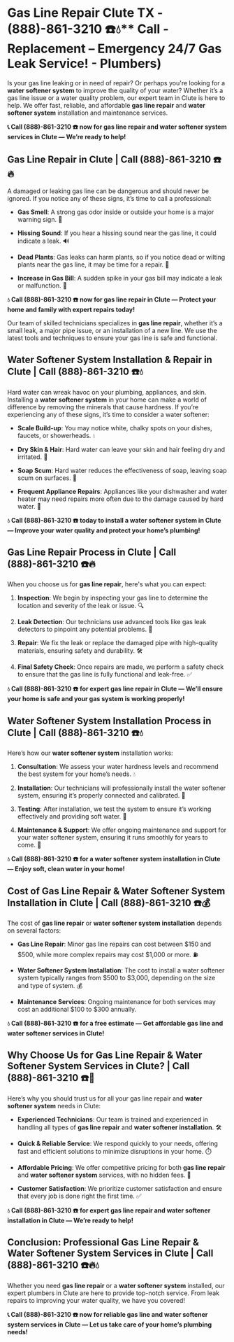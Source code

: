 # Gas Line Repair Clute TX - (888)-861-3210 ☎️💧** Call - Replacement – Emergency 24/7 Gas Leak Service! - Plumbers)

Is your gas line leaking or in need of repair? Or perhaps you're looking for a **water softener system** to improve the quality of your water? Whether it’s a gas line issue or a water quality problem, our expert team in Clute is here to help. We offer fast, reliable, and affordable **gas line repair** and **water softener system** installation and maintenance services.

**📞 Call (888)-861-3210 ☎️ now for gas line repair and water softener system services in Clute — We’re ready to help!**

## **Gas Line Repair in Clute | Call (888)-861-3210 ☎️🔥**

A damaged or leaking gas line can be dangerous and should never be ignored. If you notice any of these signs, it’s time to call a professional:

- **Gas Smell**: A strong gas odor inside or outside your home is a major warning sign. 🚨
- **Hissing Sound**: If you hear a hissing sound near the gas line, it could indicate a leak. 🔊
- **Dead Plants**: Gas leaks can harm plants, so if you notice dead or wilting plants near the gas line, it may be time for a repair. 🌱
- **Increase in Gas Bill**: A sudden spike in your gas bill may indicate a leak or malfunction. 💸

**💧 Call (888)-861-3210 ☎️ now for gas line repair in Clute — Protect your home and family with expert repairs today!**

Our team of skilled technicians specializes in **gas line repair**, whether it’s a small leak, a major pipe issue, or an installation of a new line. We use the latest tools and techniques to ensure your gas line is safe and functional.

## **Water Softener System Installation & Repair in Clute | Call (888)-861-3210 ☎️💧**

Hard water can wreak havoc on your plumbing, appliances, and skin. Installing a **water softener system** in your home can make a world of difference by removing the minerals that cause hardness. If you’re experiencing any of these signs, it’s time to consider a water softener:

- **Scale Build-up**: You may notice white, chalky spots on your dishes, faucets, or showerheads. 💧
- **Dry Skin & Hair**: Hard water can leave your skin and hair feeling dry and irritated. 🛁
- **Soap Scum**: Hard water reduces the effectiveness of soap, leaving soap scum on surfaces. 🧼
- **Frequent Appliance Repairs**: Appliances like your dishwasher and water heater may need repairs more often due to the damage caused by hard water. 🔧

**💧 Call (888)-861-3210 ☎️ today to install a **water softener system** in Clute — Improve your water quality and protect your home’s plumbing!**

## **Gas Line Repair Process in Clute | Call (888)-861-3210 ☎️🔥**

When you choose us for **gas line repair**, here's what you can expect:

1. **Inspection**: We begin by inspecting your gas line to determine the location and severity of the leak or issue. 🔍
2. **Leak Detection**: Our technicians use advanced tools like gas leak detectors to pinpoint any potential problems. 🚨
3. **Repair**: We fix the leak or replace the damaged pipe with high-quality materials, ensuring safety and durability. 🛠️
4. **Final Safety Check**: Once repairs are made, we perform a safety check to ensure that the gas line is fully functional and leak-free. ✅

**💧 Call (888)-861-3210 ☎️ for expert **gas line repair** in Clute — We’ll ensure your home is safe and your gas system is working properly!**

## **Water Softener System Installation Process in Clute | Call (888)-861-3210 ☎️💧**

Here’s how our **water softener system** installation works:

1. **Consultation**: We assess your water hardness levels and recommend the best system for your home’s needs. 💧
2. **Installation**: Our technicians will professionally install the water softener system, ensuring it’s properly connected and calibrated. 🔧
3. **Testing**: After installation, we test the system to ensure it’s working effectively and providing soft water. 🌊
4. **Maintenance & Support**: We offer ongoing maintenance and support for your water softener system, ensuring it runs smoothly for years to come. 🔄

**💧 Call (888)-861-3210 ☎️ for a water softener system installation in Clute — Enjoy soft, clean water in your home!**

## **Cost of Gas Line Repair & Water Softener System Installation in Clute | Call (888)-861-3210 ☎️💰**

The cost of **gas line repair** or **water softener system installation** depends on several factors:

- **Gas Line Repair**: Minor gas line repairs can cost between $150 and $500, while more complex repairs may cost $1,000 or more. ⛽
- **Water Softener System Installation**: The cost to install a water softener system typically ranges from $500 to $3,000, depending on the size and type of system. 💰
- **Maintenance Services**: Ongoing maintenance for both services may cost an additional $100 to $300 annually.

**💧 Call (888)-861-3210 ☎️ for a free estimate — Get affordable gas line and water softener services in Clute!**

## **Why Choose Us for Gas Line Repair & Water Softener System Services in Clute? | Call (888)-861-3210 ☎️🌟**

Here’s why you should trust us for all your gas line repair and **water softener system** needs in Clute:

- **Experienced Technicians**: Our team is trained and experienced in handling all types of **gas line repair** and **water softener installation**. 🛠️
- **Quick & Reliable Service**: We respond quickly to your needs, offering fast and efficient solutions to minimize disruptions in your home. ⏱️
- **Affordable Pricing**: We offer competitive pricing for both **gas line repair** and **water softener system** services, with no hidden fees. 💸
- **Customer Satisfaction**: We prioritize customer satisfaction and ensure that every job is done right the first time. ✅

**💧 Call (888)-861-3210 ☎️ for expert gas line repair and water softener installation in Clute — We’re ready to help!**

## **Conclusion: Professional Gas Line Repair & Water Softener System Services in Clute | Call (888)-861-3210 ☎️🔥💧**

Whether you need **gas line repair** or a **water softener system** installed, our expert plumbers in Clute are here to provide top-notch service. From leak repairs to improving your water quality, we have you covered!

**📞 Call (888)-861-3210 ☎️ now for reliable gas line and water softener system services in Clute — Let us take care of your home’s plumbing needs!**

